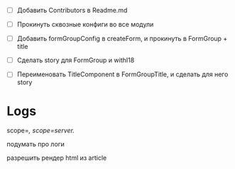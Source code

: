 - [ ] Добавить Contributors в Readme.md
- [ ] Прокинуть сквозные конфиги во все модули
- [ ] Добавить formGroupConfig в createForm, и прокинуть в FormGroup + title
- [ ] Сделать story для FormGroup и withI18
- [ ] Переименовать TitleComponent в FormGroupTitle, и сделать для него story


# Logs
scope=*, 
scope=server.*

подумать про логи



разрешить рендер html из article
